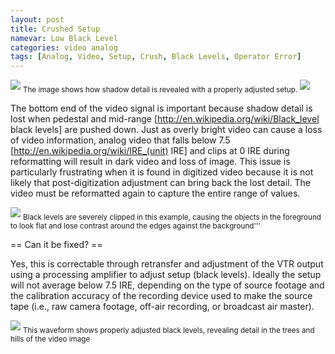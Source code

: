 ```yaml
---
layout: post
title: Crushed Setup
namevar: Low Black Level
categories: video analog
tags: [Analog, Video, Setup, Crush, Black Levels, Operator Error]
---
```


<img src="{{ site.baseurl }}/images/SetupIsCrushed_Flat.jpg">
<sub>The image shows how shadow detail is revealed with a properly adjusted setup.</sub>

<img src="{{ site.baseurl }}/images/SetupIsCrushedCorrected_Flat.jpg">

The bottom end of the video signal is important because shadow detail is lost when pedestal and mid-range [http://en.wikipedia.org/wiki/Black_level black levels] are pushed down. Just as overly bright video can cause a loss of video information, analog video that falls below 7.5 [http://en.wikipedia.org/wiki/IRE_(unit) IRE] and clips at 0 IRE during reformatting will result in dark video and loss of image. This issue is particularly frustrating when it is found in digitized video because it is not likely that post-digitization adjustment can bring back the lost detail. The video must be reformatted again to capture the entire range of values.

<img src="{{ site.baseurl }}/images/Crushed_Setup_Waveform_Flat.jpg">
<sub>Black levels are severely clipped in this example, causing the objects in the foreground to look flat and lose contrast around the edges against the background'''</sub>

== Can it be fixed? ==

Yes, this is correctable through retransfer and adjustment of the VTR output using a  processing amplifier to adjust setup (black levels). Ideally the setup  will not average below 7.5 IRE, depending on the type of source footage and the calibration accuracy of the recording device used to make the source tape (i.e., raw camera footage, off-air recording, or broadcast air master).

<img src="{{ site.baseurl }}/images/Crushed_Setup_Waveform_Fixed_Flat.jpg">
<sub>This waveform shows properly adjusted black levels, revealing detail in the trees and hills of the video image</sub>
